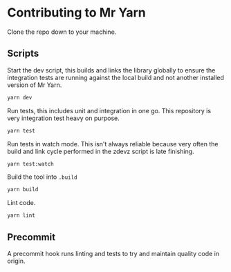 # Contributing to Mr Yarn

Clone the repo down to your machine.

## Scripts

Start the dev script, this builds and links the library globally to ensure the integration tests are running against the local build and not another installed version of Mr Yarn.

```bash
yarn dev
```

Run tests, this includes unit and integration in one go. This repository is very integration test heavy on purpose.

```bash
yarn test
```

Run tests in watch mode. This isn't always reliable because very often the build and link cycle performed in the zdevz script is late finishing.

```bash
yarn test:watch
```

Build the tool into `.build`

```bash
yarn build
```

Lint code.

```bash
yarn lint
```

## Precommit

A precommit hook runs linting and tests to try and maintain quality code in origin.
